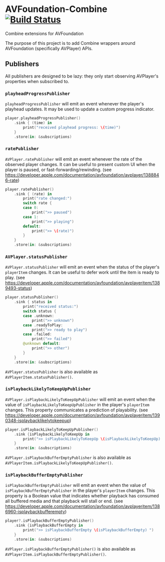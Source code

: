 # AVFoundation-Combine [![Build Status](https://app.bitrise.io/app/eb242bc1129ada7c/status.svg?token=ScMXJ8iAaPN9Ir9-wOGixQ)](https://app.bitrise.io/app/eb242bc1129ada7c)
Combine extensions for AVFoundation

The purpose of this project is to add Combine wrappers around AVFoundation (specifically AVPlayer) APIs.

## Publishers
All publishers are designed to be lazy: they only start observing AVPlayer's properties when subscribed to.

### `playheadProgressPublisher`
`playheadProgressPublisher` will emit an event whenever the player's playhead updates. It may be used to update a custom progress indicator.
```swift
player.playheadProgressPublisher()
    .sink { (time) in
        print("received playhead progress: \(time)")
    }
    .store(in: &subscriptions)
```

### `ratePublisher`
`AVPlayer.ratePublisher` will emit an event whenever the rate of the observed player changes. It can be useful to present custom UI when the player is paused, or fast-forwarding/rewinding. (see https://developer.apple.com/documentation/avfoundation/avplayer/1388846-rate)
```swift
player.ratePublisher()
    .sink { (rate) in
        print("rate changed:")
        switch rate {
        case 0:
            print(">> paused")
        case 1:
            print(">> playing")
        default:
            print(">> \(rate)")
        }
    }
    .store(in: &subscriptions)
```

### `AVPlayer.statusPublisher`
`AVPlayer.statusPublisher` will emit an event when the status of the player's `playerItem` changes. It can be useful to defer work until the item is ready to play. (see https://developer.apple.com/documentation/avfoundation/avplayeritem/1389493-status)

```swift
player.statusPublisher()
    .sink { status in
        print("received status:")
        switch status {
        case .unknown:
            print(">> unknown")
        case .readyToPlay:
            print(">> ready to play")
        case .failed:
            print(">> failed")
        @unknown default:
            print(">> other")
        }
    }
    .store(in: &subscriptions)
```

`AVPlayer.statusPublisher` is also available as `AVPlayerItem.statusPublisher()`.

### `isPlaybackLikelyToKeepUpPublisher`
`AVPlayer.isPlaybackLikelyToKeepUpPublisher` will emit an event when the value of `isPlaybackLikelyToKeepUpPublisher` in the player's `playerItem` changes. This property communicates a prediction of playability. (see https://developer.apple.com/documentation/avfoundation/avplayeritem/1390348-isplaybacklikelytokeepup)

```swift
player.isPlaybackLikelyToKeepUpPublisher()
    .sink {isPlaybackLikelyToKeepUp in
        print(">> isPlaybackLikelyToKeepUp \(isPlaybackLikelyToKeepUp) ")
    }
    .store(in: &subscriptions)
```

`AVPlayer.isPlaybackBufferEmptyPublisher` is also available as `AVPlayerItem.isPlaybackLikelyToKeepUpPublisher()`.

### `isPlaybackBufferEmptyPublisher`
`isPlaybackBufferEmptyPublisher` will emit an event when the value of `isPlaybackBufferEmptyPublisher` in the player's `playerItem` changes. This property is a Boolean value that indicates whether playback has consumed all buffered media and that playback will stall or end. (see https://developer.apple.com/documentation/avfoundation/avplayeritem/1386960-isplaybackbufferempty)

```swift
player?.isPlaybackBufferEmptyPublisher()
    .sink {isPlaybackBufferEmpty in
        print(">> isPlaybackBufferEmpty \(isPlaybackBufferEmpty) ")
    }
    .store(in: &subscriptions)
```

`AVPlayer.isPlaybackBufferEmptyPublisher()` is also available as `AVPlayerItem.isPlaybackBufferEmptyPublisher()`.
